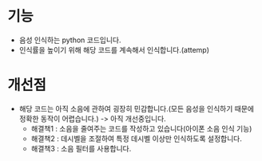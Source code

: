 # 기능
- 음성 인식하는 python 코드입니다.
- 인식률을 높이기 위해 해당 코드를 계속해서 인식합니다.(attemp)

# 개선점
- 해당 코드는 아직 소음에 관하여 굉장히 민감합니다.(모든 음성을 인식하기 때문에 정확한 동작이 어렵습니다.) -> 아직 개선중입니다.
    - 해결책1 : 소음을 줄여주는 코드를 작성하고 있습니다(아이폰 소음 인식 기능)
    - 해결책2 : 데시벨을 조절하여 특정 데시벨 이상만 인식하도록 설정합니다.
    - 해결책3 : 소음 필터를 사용합니다.